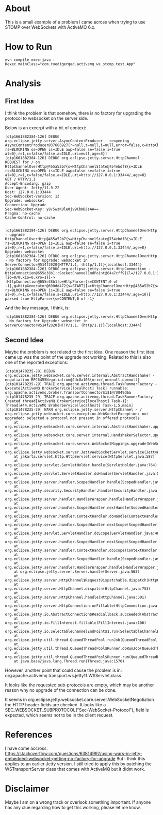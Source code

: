 # About

This is a small example of a problem I came across when trying to use STOMP over WebSockets with ActiveMQ 6.x.

# How to Run

```
mvn compile exec:java -Dexec.mainClass="com.ruedigergad.activemq_ws_stomp_test.App"
```

# Analysis

## First Idea

I think the problem is that somehow, there is no factory for upgrading the protocol to websocket on the server side.

Below is an excerpt with a bit of context:

```
[qtp1661882384-126] DEBUG org.eclipse.jetty.server.AsyncContentProducer - reopening AsyncContentProducer@37686927[r=null,t=null,i=null,error=false,c=HttpChannelOverHttp@465a52b7{s=HttpChannelState@754ebdf8{s=IDLE rs=BLOCKING os=OPEN is=IDLE awp=false se=false i=true al=0},r=1,c=false/false,a=IDLE,uri=null,age=8}]
[qtp1661882384-126] DEBUG org.eclipse.jetty.server.HttpChannel - REQUEST for / on HttpChannelOverHttp@465a52b7{s=HttpChannelState@754ebdf8{s=IDLE rs=BLOCKING os=OPEN is=IDLE awp=false se=false i=true al=0},r=1,c=false/false,a=IDLE,uri=http://127.0.0.1:33444/,age=8}
GET / HTTP/1.1
Accept-Encoding: gzip
User-Agent: Jetty/11.0.22
Host: 127.0.0.1:33444
Sec-WebSocket-Version: 13
Upgrade: websocket
Connection: Upgrade
Sec-WebSocket-Key: y8/5wzKUle0jv9CbHDJsAA==
Pragma: no-cache
Cache-Control: no-cache


[qtp1661882384-126] DEBUG org.eclipse.jetty.server.HttpChannelOverHttp - upgrade HttpChannelOverHttp@465a52b7{s=HttpChannelState@754ebdf8{s=IDLE rs=BLOCKING os=OPEN is=IDLE awp=false se=false i=true al=0},r=1,c=false/false,a=IDLE,uri=http://127.0.0.1:33444/,age=8} Upgrade: websocket
[qtp1661882384-126] DEBUG org.eclipse.jetty.server.HttpChannelOverHttp - No factory for Upgrade: websocket in ServerConnector@514f2020{HTTP/1.1, (http/1.1)}{localhost:33444}
[qtp1661882384-126] DEBUG org.eclipse.jetty.server.HttpConnection - HttpConnection@655e38b1::SocketChannelEndPoint@64a7cff9[{l=/127.0.0.1:33444,r=/127.0.0.1:43170,OPEN,fill=-,flush=-,to=13/30000}{io=0/0,kio=0,kro=1}]->[HttpConnection@655e38b1[p=HttpParser{s=CONTENT,0 of -1},g=HttpGenerator@600dd472{s=START}]=>HttpChannelOverHttp@465a52b7{s=HttpChannelState@754ebdf8{s=IDLE rs=BLOCKING os=OPEN is=IDLE awp=false se=false i=true al=0},r=1,c=false/false,a=IDLE,uri=http://127.0.0.1:33444/,age=10}] parsed true HttpParser{s=CONTENT,0 of -1}
```

And the key message, I think, is:


```
[qtp1661882384-126] DEBUG org.eclipse.jetty.server.HttpChannelOverHttp - No factory for Upgrade: websocket in ServerConnector@514f2020{HTTP/1.1, (http/1.1)}{localhost:33444}
```

## Second Idea

Maybe the problem is not related to the first idea.
One reason the first idea came up was the point of the upgrade not working.
Related to this is also one of the reported exceptions:

```
[qtp101478235-29] DEBUG org.eclipse.jetty.websocket.core.server.internal.AbstractHandshaker - negotiation RFC6455Negotiation@2dc8a103{uri=/,oe=null,op=null}
[qtp101478235-29] TRACE org.apache.activemq.thread.TaskRunnerFactory - Execute[ActiveMQ BrokerService[localhost] Task] runnable: org.apache.activemq.broker.TransportConnector$1$1@70049d6a
[qtp101478235-29] TRACE org.apache.activemq.thread.TaskRunnerFactory - Created thread[ActiveMQ BrokerService[localhost] Task-1]: Thread[#44,ActiveMQ BrokerService[localhost] Task-1,5,main]
[qtp101478235-29] WARN org.eclipse.jetty.server.HttpChannel - /
org.eclipse.jetty.websocket.core.exception.WebSocketException: not upgraded: selected a protocol not present in offered protocols
	at org.eclipse.jetty.websocket.core.server.internal.AbstractHandshaker.upgradeRequest(AbstractHandshaker.java:105)
	at org.eclipse.jetty.websocket.core.server.internal.HandshakerSelector.upgradeRequest(HandshakerSelector.java:39)
	at org.eclipse.jetty.websocket.core.server.WebSocketMappings.upgrade(WebSocketMappings.java:241)
	at org.eclipse.jetty.websocket.server.JettyWebSocketServlet.service(JettyWebSocketServlet.java:181)
	at jakarta.servlet.http.HttpServlet.service(HttpServlet.java:587)
	at org.eclipse.jetty.servlet.ServletHolder.handle(ServletHolder.java:764)
	at org.eclipse.jetty.servlet.ServletHandler.doHandle(ServletHandler.java:529)
	at org.eclipse.jetty.server.handler.ScopedHandler.handle(ScopedHandler.java:131)
	at org.eclipse.jetty.security.SecurityHandler.handle(SecurityHandler.java:598)
	at org.eclipse.jetty.server.handler.HandlerWrapper.handle(HandlerWrapper.java:122)
	at org.eclipse.jetty.server.handler.ScopedHandler.nextHandle(ScopedHandler.java:223)
	at org.eclipse.jetty.server.handler.ContextHandler.doHandle(ContextHandler.java:1381)
	at org.eclipse.jetty.server.handler.ScopedHandler.nextScope(ScopedHandler.java:176)
	at org.eclipse.jetty.servlet.ServletHandler.doScope(ServletHandler.java:484)
	at org.eclipse.jetty.server.handler.ScopedHandler.nextScope(ScopedHandler.java:174)
	at org.eclipse.jetty.server.handler.ContextHandler.doScope(ContextHandler.java:1303)
	at org.eclipse.jetty.server.handler.ScopedHandler.handle(ScopedHandler.java:129)
	at org.eclipse.jetty.server.handler.HandlerWrapper.handle(HandlerWrapper.java:122)
	at org.eclipse.jetty.server.Server.handle(Server.java:563)
	at org.eclipse.jetty.server.HttpChannel$RequestDispatchable.dispatch(HttpChannel.java:1598)
	at org.eclipse.jetty.server.HttpChannel.dispatch(HttpChannel.java:753)
	at org.eclipse.jetty.server.HttpChannel.handle(HttpChannel.java:501)
	at org.eclipse.jetty.server.HttpConnection.onFillable(HttpConnection.java:287)
	at org.eclipse.jetty.io.AbstractConnection$ReadCallback.succeeded(AbstractConnection.java:314)
	at org.eclipse.jetty.io.FillInterest.fillable(FillInterest.java:100)
	at org.eclipse.jetty.io.SelectableChannelEndPoint$1.run(SelectableChannelEndPoint.java:53)
	at org.eclipse.jetty.util.thread.QueuedThreadPool.runJob(QueuedThreadPool.java:969)
	at org.eclipse.jetty.util.thread.QueuedThreadPool$Runner.doRunJob(QueuedThreadPool.java:1194)
	at org.eclipse.jetty.util.thread.QueuedThreadPool$Runner.run(QueuedThreadPool.java:1149)
	at java.base/java.lang.Thread.run(Thread.java:1570)
```

However, another point that could cause the problem is in:
org.apache.activemq.transport.ws.jetty11.WSServlet.class

It looks like the requested sub-protocols are empty, which may be another reason why no upgrade of the connection can be done.

It seems in org.eclipse.jetty.websocket.core.server.WebSocketNegotiation the HTTP header fields are checked.
It looks like a SEC_WEBSOCKET_SUBPROTOCOL("Sec-WebSocket-Protocol"), field is expected, which seems not to be in the client request.


# References

I have come accross: https://stackoverflow.com/questions/63814992/using-wars-in-jetty-embedded-websocket-getting-no-factory-for-upgrade
But I think this applies to an earlier Jetty version.
I still tried to apply this by patching the WSTransportServer class that comes with ActiveMQ but it didnt work.

# Disclaimer

Maybe I am on a wrong track or overlook something important.
If anyone has any clue regarding how to get this working, please let me know.

